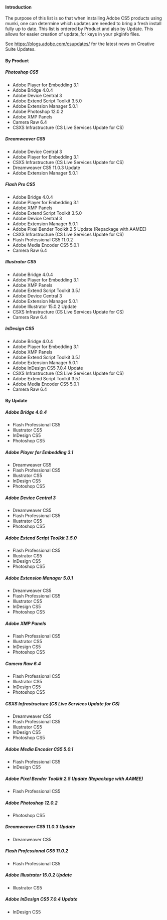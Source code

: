#### Introduction

The purpose of this list is so that when installing Adobe CS5 products using munki, one can determine which updates are needed to bring a fresh install fully up to date.  This list is ordered by Product and also by Update.  This allows for easier creation of update_for keys in your pkginfo files.

See https://blogs.adobe.com/csupdates/ for the latest news on Creative Suite Updates.

#### By Product

##### Photoshop CS5

- Adobe Player for Embedding 3.1
- Adobe Bridge 4.0.4
- Adobe Device Central 3
- Adobe Extend Script Toolkit 3.5.0
- Adobe Extension Manager 5.0.1
- Adobe Photoshop 12.0.2
- Adobe XMP Panels
- Camera Raw 6.4
- CSXS Infrastructure (CS Live Services Update for CS)

##### Dreamweaver CS5

- Adobe Device Central 3
- Adobe Player for Embedding 3.1
- CSXS Infrastructure (CS Live Services Update for CS)
- Dreamweaver CS5 11.0.3 Update
- Adobe Extension Manager 5.0.1

##### Flash Pro CS5

- Adobe Bridge 4.0.4
- Adobe Player for Embedding 3.1
- Adobe XMP Panels
- Adobe Extend Script Toolkit 3.5.0
- Adobe Device Central 3
- Adobe Extension Manager 5.0.1
- Adobe Pixel Bender Toolkit 2.5 Update (Repackage with AAMEE)
- CSXS Infrastructure (CS Live Services Update for CS)
- Flash Professional CS5 11.0.2
- Adobe Media Encoder CS5 5.0.1
- Camera Raw 6.4

##### Illustrator CS5

- Adobe Bridge 4.0.4
- Adobe Player for Embedding 3.1
- Adobe XMP Panels
- Adobe Extend Script Toolkit 3.5.1
- Adobe Device Central 3
- Adobe Extension Manager 5.0.1
- Adobe Illustrator 15.0.2 Update
- CSXS Infrastructure (CS Live Services Update for CS)
- Camera Raw 6.4

##### InDesign CS5

- Adobe Bridge 4.0.4
- Adobe Player for Embedding 3.1
- Adobe XMP Panels
- Adobe Extend Script Toolkit 3.5.1
- Adobe Extension Manager 5.0.1
- Adobe InDesign CS5 7.0.4 Update
- CSXS Infrastructure (CS Live Services Update for CS)
- Adobe Extend Script Toolkit 3.5.1
- Adobe Media Encoder CS5 5.0.1
- Camera Raw 6.4

#### By Update

##### Adobe Bridge 4.0.4

- Flash Professional CS5
- Illustrator CS5
- InDesign CS5
- Photoshop CS5

##### Adobe Player for Embedding 3.1

- Dreamweaver CS5
- Flash Professional CS5
- Illustrator CS5
- InDesign CS5
- Photoshop CS5

##### Adobe Device Central 3

- Dreamweaver CS5
- Flash Professional CS5
- Illustrator CS5
- Photoshop CS5

##### Adobe Extend Script Toolkit 3.5.0

- Flash Professional CS5
- Illustrator CS5
- InDesign CS5
- Photoshop CS5

##### Adobe Extension Manager 5.0.1

- Dreamweaver CS5
- Flash Professional CS5
- Illustrator CS5
- InDesign CS5
- Photoshop CS5

##### Adobe XMP Panels

- Flash Professional CS5
- Illustrator CS5
- InDesign CS5
- Photoshop CS5

##### Camera Raw 6.4

- Flash Professional CS5
- Illustrator CS5
- InDesign CS5
- Photoshop CS5

##### CSXS Infrastructure (CS Live Services Update for CS)

- Dreamweaver CS5
- Flash Professional CS5
- Illustrator CS5
- InDesign CS5
- Photoshop CS5

##### Adobe Media Encoder CS5 5.0.1

- Flash Professional CS5
- InDesign CS5

##### Adobe Pixel Bender Toolkit 2.5 Update (Repackage with AAMEE)

- Flash Professional CS5

##### Adobe Photoshop 12.0.2

- Photoshop CS5

##### Dreamweaver CS5 11.0.3 Update

- Dreamweaver CS5

##### Flash Professional CS5 11.0.2

- Flash Professional CS5

##### Adobe Illustrator 15.0.2 Update

- Illustrator CS5

##### Adobe InDesign CS5 7.0.4 Update

- InDesign CS5
